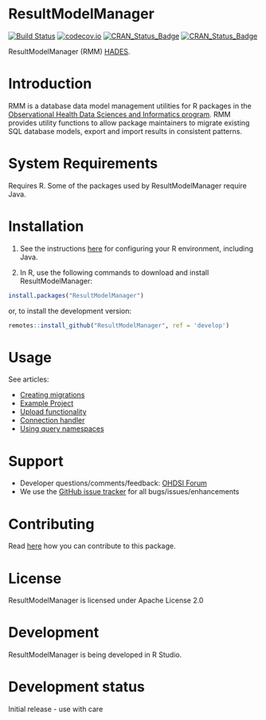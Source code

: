 ResultModelManager
==================
[![Build Status](https://github.com/OHDSI/ResultModelManager/workflows/R-CMD-check/badge.svg)](https://github.com/OHDSI/ResultModelManager/actions?query=workflow%3AR-CMD-check)
[![codecov.io](https://codecov.io/github/OHDSI/ResultModelManager/coverage.svg?branch=main)](https://app.codecov.io/github/OHDSI/ResultModelManager?branch=main)
[![CRAN_Status_Badge](https://www.r-pkg.org/badges/version/ResultModelManager)](https://cran.r-project.org/package=ResultModelManager)
[![CRAN_Status_Badge](https://cranlogs.r-pkg.org/badges/ResultModelManager)](https://cran.r-project.org/package=ResultModelManager)


ResultModelManager (RMM) [HADES](https://ohdsi.github.io/Hades/).

Introduction
============
RMM is a database data model management utilities for R packages in the [Observational Health Data Sciences and Informatics program](https://ohdsi.org). RMM provides utility functions to
allow package maintainers to migrate existing SQL database models, export and import results in consistent patterns.


System Requirements
===================

Requires R. Some of the packages used by ResultModelManager require Java.

Installation
=============

1. See the instructions [here](https://ohdsi.github.io/Hades/rSetup.html) for configuring your R environment, including Java.

2. In R, use the following commands to download and install ResultModelManager:

```r
install.packages("ResultModelManager")
```

or, to install the development version:

```r
remotes::install_github("ResultModelManager", ref = 'develop')
```

Usage
=====

See articles:
- [Creating migrations](https://ohdsi.github.io/ResultModelManager/articles/CreatingMigrations.html)
- [Example Project](https://ohdsi.github.io/ResultModelManager/articles/ExampleProject.html)
- [Upload functionality](https://ohdsi.github.io/ResultModelManager/articles/UploadFunctionality.html)
- [Connection handler](https://ohdsi.github.io/ResultModelManager/articles/UsingConnectionHandlers.html)
- [Using query namespaces](https://ohdsi.github.io/ResultModelManager/articles/UsingQueryNamespaces.html)


Support
=======
* Developer questions/comments/feedback: <a href="http://forums.ohdsi.org/c/developers">OHDSI Forum</a>
* We use the <a href="https://github.com/OHDSI/ResultModelManager/issues">GitHub issue tracker</a> for all bugs/issues/enhancements

Contributing
============
Read [here](https://ohdsi.github.io/Hades/contribute.html) how you can contribute to this package.

License
=======
ResultModelManager is licensed under Apache License 2.0

Development
===========
ResultModelManager is being developed in R Studio.

Development status
==================

Initial release - use with care
